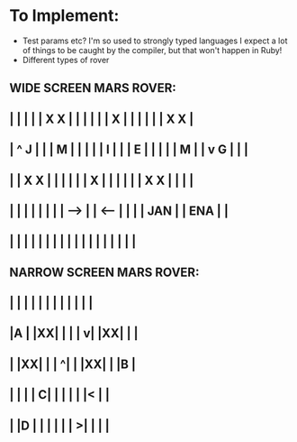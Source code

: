 # To Implement:

- Test params etc? I'm so used to strongly typed languages I expect a lot of things to be caught by the compiler, but that won't happen in Ruby!
- Different types of rover


WIDE SCREEN MARS ROVER:
-------------------------------
|     |     |     |     | X X |
|     |     |     |     |  X  |
|     |     |     |     | X X |
-------------------------------
| ^ J |     | | M |     |     |
| | I |     | | E |     |     |
| | M |     | v G |     |     |
-------------------------------
|     | X X |     |     |     |
|     |  X  |     |     |     |
|     | X X |     |     |     |
-------------------------------
|     |     |     |     |     |
|     | --> |     | <-- |     |
|     | JAN |     | ENA |     |
-------------------------------
|     |     |     |     |     |
|     |     |     |     |     |
|     |     |     |     |     |
-------------------------------


NARROW SCREEN MARS ROVER:
----------------
|  |  |  |  |  |
|  |  |  |  |  |
----------------
|A |  |XX|  |  |
| v|  |XX|  |  |
----------------
|  |XX|  |  | ^|
|  |XX|  |  |B |
----------------
|  |  |  | C|  |
|  |  |  |< |  |
----------------
|  |D |  |  |  |
|  | >|  |  |  |
----------------
